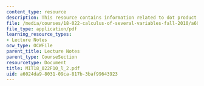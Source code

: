 ```yaml
---
content_type: resource
description: This resource contains information related to dot product.
file: /media/courses/18-022-calculus-of-several-variables-fall-2010/a6024da9803109ca817b3baf99643923_MIT18_022F10_l_2.pdf
file_type: application/pdf
learning_resource_types:
- Lecture Notes
ocw_type: OCWFile
parent_title: Lecture Notes
parent_type: CourseSection
resourcetype: Document
title: MIT18_022F10_l_2.pdf
uid: a6024da9-8031-09ca-817b-3baf99643923
---
```

